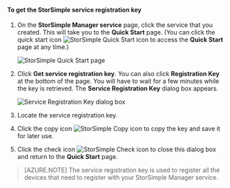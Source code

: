 <properties 
   pageTitle="Get the service registration key"
   description="Explains how to get the registration key used to register all StorSimple devices."
   services="storsimple"
   documentationCenter="NA"
   authors="SharS"
   manager="carolz"
   editor="" />
<tags 
   ms.service="storsimple"
   ms.devlang="NA"
   ms.topic="article"
   ms.tgt_pltfrm="NA"
   ms.workload="TBD"
   ms.date="08/14/2015"
   ms.author="v-sharos" />


#### To get the StorSimple service registration key

1. On the **StorSimple Manager service** page, click the service that you created. This will take you to the **Quick Start** page. (You can click the quick start icon ![StorSimple Quick Start icon ](./media/storsimple-get-service-registration-key-gov/HCS_QuickStartIcon-include.png) to access the **Quick Start** page at any time.)

     ![StorSimple Quick Start page](./media/storsimple-get-service-registration-key-gov/HCS_ServiceQuickStart-gov-include.png)

2. Click **Get service registration key**. You can also click **Registration Key** at the bottom of the page. You will have to wait for a few minutes while the key is retrieved. The **Service Registration Key** dialog box appears.

     ![Service Registration Key dialog box](./media/storsimple-get-service-registration-key-gov/HCS_ServiceRegistrationKey-gov-include.png)

3. Locate the service registration key.

4. Click the copy icon ![StorSimple Copy icon](./media/storsimple-get-service-registration-key-gov/HCS_CopyIcon-include.png) to copy the key and save it for later use.

5. Click the check icon ![StorSimple Check icon](./media/storsimple-get-service-registration-key-gov/HCS_CheckIcon-include.png) to close this dialog box and return to the **Quick Start** page.

> [AZURE.NOTE] The service registration key is used to register all the devices that need to register with your StorSimple Manager service.

 